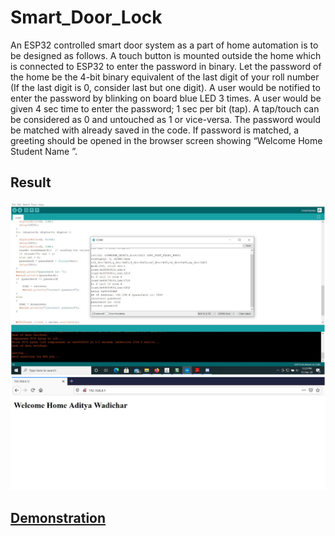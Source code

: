 # Smart_Door_Lock

An ESP32 controlled smart door system as a part of home automation is to be designed as follows. A touch button is mounted outside the home which is connected to ESP32 to enter the password in binary. Let the password of
the home be the 4-bit binary equivalent of the last digit of your roll number (If the last digit is 0, consider last but one digit). A user would be notified to enter the password by blinking on board blue LED 3 times. A user would be
given 4 sec time to enter the password; 1 sec per bit (tap). A tap/touch can be considered as 0 and untouched as 1 or vice-versa. The password would be matched with already saved in the code. If password is matched, a greeting should be opened in the browser screen showing
“Welcome Home Student Name ”.

## Result
<img src="serial_monitor.png">
<img src="https://github.com/AdityaWadichar/Smart_Door_Lock/blob/70f698cb924c84dbbb76972039e60a489f5cec81/webpage.png">

## [Demonstration](https://youtu.be/MuNkKupp1k8)
